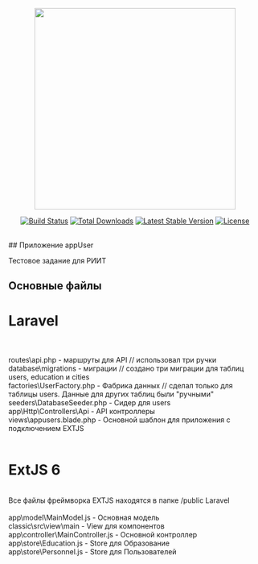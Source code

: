 <p align="center"><a href="https://laravel.com" target="_blank"><img src="https://raw.githubusercontent.com/laravel/art/master/logo-lockup/5%20SVG/2%20CMYK/1%20Full%20Color/laravel-logolockup-cmyk-red.svg" width="400"></a></p>

<p align="center">
<a href="https://travis-ci.org/laravel/framework"><img src="https://travis-ci.org/laravel/framework.svg" alt="Build Status"></a>
<a href="https://packagist.org/packages/laravel/framework"><img src="https://img.shields.io/packagist/dt/laravel/framework" alt="Total Downloads"></a>
<a href="https://packagist.org/packages/laravel/framework"><img src="https://img.shields.io/packagist/v/laravel/framework" alt="Latest Stable Version"></a>
<a href="https://packagist.org/packages/laravel/framework"><img src="https://img.shields.io/packagist/l/laravel/framework" alt="License"></a>
</p>
<br />
## Приложение appUser

Тестовое задание для РИИТ

## Основные файлы

# Laravel
<br /><br />
routes\api.php - маршруты для API // использовал три ручки<br />
database\migrations - миграции // создано три миграции для таблиц users, education и cities<br />
factories\UserFactory.php - Фабрика данных // сделал только для таблицы users. Данные для других таблиц были "ручными"<br />
seeders\DatabaseSeeder.php - Сидер для users<br />
app\Http\Controllers\Api - API контроллеры<br />
views\appusers.blade.php - Основной шаблон для приложения с подключением EXTJS<br /><br />

# ExtJS 6
<br />
Все файлы фреймворка EXTJS находятся в папке /public Laravel
<br /><br />
app\model\MainModel.js - Основная модель<br />
classic\src\view\main - View для компонентов<br />
app\controller\MainController.js - Основной контроллер<br />
app\store\Education.js - Store для Образование<br />
app\store\Personnel.js - Store для Пользователей<br />